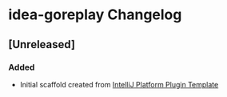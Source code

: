 <!-- Keep a Changelog guide -> https://keepachangelog.com -->

# idea-goreplay Changelog

## [Unreleased]
### Added
- Initial scaffold created from [IntelliJ Platform Plugin Template](https://github.com/JetBrains/intellij-platform-plugin-template)
